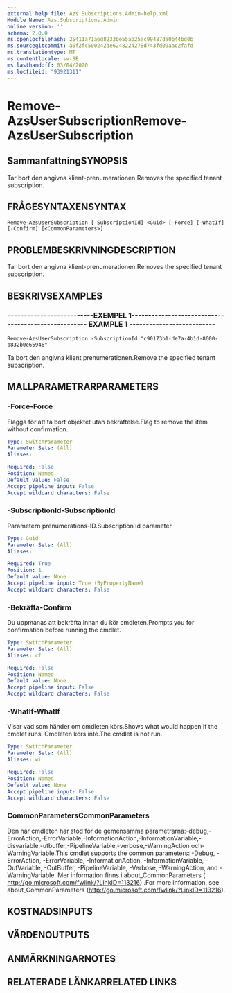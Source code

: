 ```yaml
---
external help file: Azs.Subscriptions.Admin-help.xml
Module Name: Azs.Subscriptions.Admin
online version: ''
schema: 2.0.0
ms.openlocfilehash: 25411a71a6d8233be55ab25ac99487da0b44bd0b
ms.sourcegitcommit: a6f2fc500242de6248224278d743fd09aac2fafd
ms.translationtype: MT
ms.contentlocale: sv-SE
ms.lasthandoff: 03/04/2020
ms.locfileid: "93921311"
---
```

# <span data-ttu-id="55d51-101">Remove-AzsUserSubscription</span><span class="sxs-lookup"><span data-stu-id="55d51-101">Remove-AzsUserSubscription</span></span>

## <span data-ttu-id="55d51-102">Sammanfattning</span><span class="sxs-lookup"><span data-stu-id="55d51-102">SYNOPSIS</span></span>
<span data-ttu-id="55d51-103">Tar bort den angivna klient-prenumerationen.</span><span class="sxs-lookup"><span data-stu-id="55d51-103">Removes the specified tenant subscription.</span></span>

## <span data-ttu-id="55d51-104">FRÅGESYNTAXEN</span><span class="sxs-lookup"><span data-stu-id="55d51-104">SYNTAX</span></span>

```
Remove-AzsUserSubscription [-SubscriptionId] <Guid> [-Force] [-WhatIf] [-Confirm] [<CommonParameters>]
```

## <span data-ttu-id="55d51-105">PROBLEMBESKRIVNING</span><span class="sxs-lookup"><span data-stu-id="55d51-105">DESCRIPTION</span></span>
<span data-ttu-id="55d51-106">Tar bort den angivna klient-prenumerationen.</span><span class="sxs-lookup"><span data-stu-id="55d51-106">Removes the specified tenant subscription.</span></span>

## <span data-ttu-id="55d51-107">BESKRIVS</span><span class="sxs-lookup"><span data-stu-id="55d51-107">EXAMPLES</span></span>

### <span data-ttu-id="55d51-108">--------------------------EXEMPEL 1--------------------------</span><span class="sxs-lookup"><span data-stu-id="55d51-108">-------------------------- EXAMPLE 1 --------------------------</span></span>
```
Remove-AzsUserSubscription -SubscriptionId "c90173b1-de7a-4b1d-8600-b832b0e65946"
```

<span data-ttu-id="55d51-109">Ta bort den angivna klient prenumerationen.</span><span class="sxs-lookup"><span data-stu-id="55d51-109">Remove the specified tenant subscription.</span></span>

## <span data-ttu-id="55d51-110">MALLPARAMETRAR</span><span class="sxs-lookup"><span data-stu-id="55d51-110">PARAMETERS</span></span>

### <span data-ttu-id="55d51-111">-Force</span><span class="sxs-lookup"><span data-stu-id="55d51-111">-Force</span></span>
<span data-ttu-id="55d51-112">Flagga för att ta bort objektet utan bekräftelse.</span><span class="sxs-lookup"><span data-stu-id="55d51-112">Flag to remove the item without confirmation.</span></span>

```yaml
Type: SwitchParameter
Parameter Sets: (All)
Aliases: 

Required: False
Position: Named
Default value: False
Accept pipeline input: False
Accept wildcard characters: False
```

### <span data-ttu-id="55d51-113">-SubscriptionId</span><span class="sxs-lookup"><span data-stu-id="55d51-113">-SubscriptionId</span></span>
<span data-ttu-id="55d51-114">Parametern prenumerations-ID.</span><span class="sxs-lookup"><span data-stu-id="55d51-114">Subscription Id parameter.</span></span>

```yaml
Type: Guid
Parameter Sets: (All)
Aliases: 

Required: True
Position: 1
Default value: None
Accept pipeline input: True (ByPropertyName)
Accept wildcard characters: False
```

### <span data-ttu-id="55d51-115">-Bekräfta</span><span class="sxs-lookup"><span data-stu-id="55d51-115">-Confirm</span></span>
<span data-ttu-id="55d51-116">Du uppmanas att bekräfta innan du kör cmdleten.</span><span class="sxs-lookup"><span data-stu-id="55d51-116">Prompts you for confirmation before running the cmdlet.</span></span>

```yaml
Type: SwitchParameter
Parameter Sets: (All)
Aliases: cf

Required: False
Position: Named
Default value: None
Accept pipeline input: False
Accept wildcard characters: False
```

### <span data-ttu-id="55d51-117">-WhatIf</span><span class="sxs-lookup"><span data-stu-id="55d51-117">-WhatIf</span></span>
<span data-ttu-id="55d51-118">Visar vad som händer om cmdleten körs.</span><span class="sxs-lookup"><span data-stu-id="55d51-118">Shows what would happen if the cmdlet runs.</span></span>
<span data-ttu-id="55d51-119">Cmdleten körs inte.</span><span class="sxs-lookup"><span data-stu-id="55d51-119">The cmdlet is not run.</span></span>

```yaml
Type: SwitchParameter
Parameter Sets: (All)
Aliases: wi

Required: False
Position: Named
Default value: None
Accept pipeline input: False
Accept wildcard characters: False
```

### <span data-ttu-id="55d51-120">CommonParameters</span><span class="sxs-lookup"><span data-stu-id="55d51-120">CommonParameters</span></span>
<span data-ttu-id="55d51-121">Den här cmdleten har stöd för de gemensamma parametrarna:-debug,-ErrorAction,-ErrorVariable,-InformationAction,-InformationVariable,-disvariable,-utbuffer,-PipelineVariable,-verbose,-WarningAction och-WarningVariable.</span><span class="sxs-lookup"><span data-stu-id="55d51-121">This cmdlet supports the common parameters: -Debug, -ErrorAction, -ErrorVariable, -InformationAction, -InformationVariable, -OutVariable, -OutBuffer, -PipelineVariable, -Verbose, -WarningAction, and -WarningVariable.</span></span> <span data-ttu-id="55d51-122">Mer information finns i about_CommonParameters ( http://go.microsoft.com/fwlink/?LinkID=113216) .</span><span class="sxs-lookup"><span data-stu-id="55d51-122">For more information, see about_CommonParameters (http://go.microsoft.com/fwlink/?LinkID=113216).</span></span>

## <span data-ttu-id="55d51-123">KOSTNADS</span><span class="sxs-lookup"><span data-stu-id="55d51-123">INPUTS</span></span>

## <span data-ttu-id="55d51-124">VÄRDEN</span><span class="sxs-lookup"><span data-stu-id="55d51-124">OUTPUTS</span></span>

## <span data-ttu-id="55d51-125">ANMÄRKNINGAR</span><span class="sxs-lookup"><span data-stu-id="55d51-125">NOTES</span></span>

## <span data-ttu-id="55d51-126">RELATERADE LÄNKAR</span><span class="sxs-lookup"><span data-stu-id="55d51-126">RELATED LINKS</span></span>

